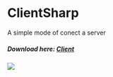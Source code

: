 # ClientSharp

<p> A simple mode of conect a server </p>
<h5>Download here: <a href="https://github.com/EddyJunior/ClientSharp/raw/master/Client/Client/bin/Debug/Client.exe">Client</a></h5>
<img src = "https://i.imgur.com/Ma4766A.jpg">


